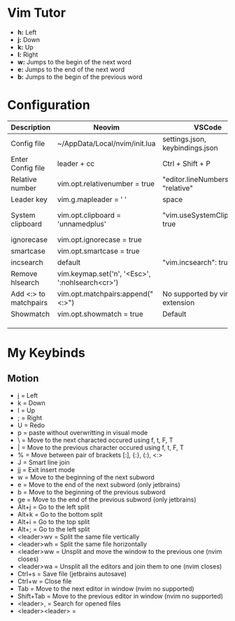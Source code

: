 # Vim Tutor
+ **h:** Left
+ **j:** Down
+ **k:** Up
+ **l:** Right
+ **w:** Jumps to the begin of the next word
+ **e:** Jumps to the end of the next word
+ **b:** Jumps to the begin of the previous word

# Configuration
| Description           | Neovim                                                | VSCode                           | JetBrains                           |
| --------------------- | ----------------------------------------------------- | -------------------------------- | ----------------------------------- |
| Config file           | ~/AppData/Local/nvim/init.lua                         | settings.json, keybindings.json  | ~/.ideavimrc                        |
| Enter Config file     | leader + cc                                           | Ctrl + Shift + P                 | leader + cc                         |
| Relative number       | vim.opt.relativenumber = true                         | "editor.lineNumbers": "relative" | set relativenumber                  |
| Leader key            | vim.g.mapleader = ' '                                 | space                            | let mapleader = ' '                 |
| System clipboard      | vim.opt.clipboard = 'unnamedplus'                     | "vim.useSystemClipboard": true   | set clipboard^=unnamed, unnamedplus |
| ignorecase            | vim.opt.ignorecase = true<br>                         |                                  | set ignorecase<br>                  |
| smartcase             | vim.opt.smartcase = true                              |                                  | set smartcase                       |
| incsearch             | default                                               | "vim.incsearch": true,           | set incsearch                       |
| Remove hlsearch       | vim.keymap.set('n', '\<Esc>', ':nohlsearch\<cr>')<br> |                                  | noremap \<Esc> :nohlsearch\<cr><br> |
| Add <:> to matchpairs | vim.opt.matchpairs:append("<:>")                      | No supported by vim-extension    | set matchpairs+=<:><br>             |
| Showmatch             | vim.opt.showmatch = true                              | Default                          | set showmatch                       |
|                       |                                                       |                                  |                                     |
|                       |                                                       |                                  |                                     |
|                       |                                                       |                                  |                                     |


# My Keybinds
## Motion
- j = Left
- k = Down
- l = Up
- ; = Right 
- U = Redo
- p = paste without overwritting in visual mode
- \ = Move to the next characted occured using f, t, F, T
- | = Move to the previous character occured using f, t, F, T
- % = Move between pair of brackets [:], {:}, (:), <:>
- J = Smart line join
- jj = Exit insert mode
- w = Move to the beginning of the next subword
- e = Move to the end of the next subword (only jetbrains)
- b = Move to the beginning of the previous subword
- ge = Move to the end of the previous subword (only jetbrains)
- Alt+j = Go to the left split
- Alt+k = Go to the bottom split
- Alt+i = Go to the top split 
- Alt+; = Go to the left split
- \<leader>wv = Split the same file vertically
- \<leader>wh = Split the same file horizontally
- \<leader>ww = Unsplit and move the window to the previous one (nvim closes)
- \<leader>wa = Unsplit all the editors and join them to one (nvim closes)
- Ctrl+s = Save file (jetbrains autosave)
- Ctrl+w = Close file
- Tab = Move to the next editor in window (nvim no supported)
- Shift+Tab = Move to the previous editor in window (nvim no supported)
- \<leader>, = Search for opened files
- \<leader>\<leader> =  

